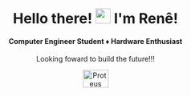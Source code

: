 <div align="center">
  <h1>Hello there! <img src="https://raw.githubusercontent.com/MartinHeinz/MartinHeinz/master/wave.gif" width="30px">
 I'm Renê!</h1>
  <h4>Computer Engineer Student ♦ Hardware Enthusiast</h4>
  <p>Looking foward to build the future!!!</p>
</div>
<div align = "center">
  <img align="center" alt="Proteus" width="51px" height="35px"  src="https://www.labcenter.com/images/logo.png">
</div>

<!--
### A Computer Engineer student and Hardware enthusiast! 

#### Looking foward to build the future!

Here are some ideas to get you started:

- 🔭 I’m currently working on ...
- 🌱 I’m currently learning ...
- 👯 I’m looking to collaborate on ...
- 🤔 I’m looking for help with ...
- 💬 Ask me about ...
- 📫 How to reach me: ...
- 😄 Pronouns: ...
- ⚡ Fun fact: ...

Future Ideas:
https://github.com/abhisheknaiidu/awesome-github-profile-readme

https://github.com/Raymo111/Raymo111
https://github.com/natemoo-re/natemoo-re
https://github.com/CyrisXD/CyrisXD
-->
